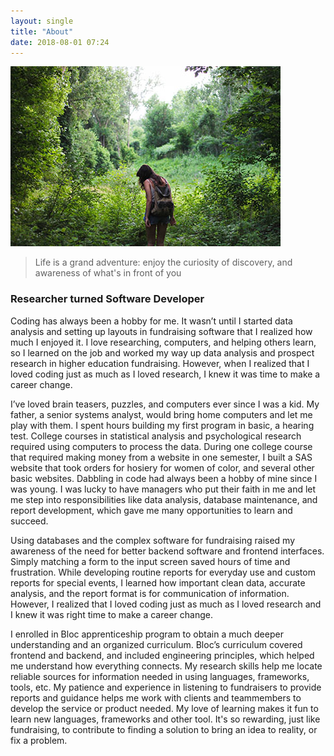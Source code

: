 ```yaml
---
layout: single
title: "About"
date: 2018-08-01 07:24
---
```


![Hiking on a path](/assets/images/hiking-michelle-small-spencer.jpg)      
>Life is a grand adventure: 
>enjoy the curiosity of discovery,
>and awareness of what's in front of you

### Researcher turned Software Developer ###
Coding has always been a hobby for me. It wasn’t until I started data analysis and setting up layouts in fundraising software that I realized how much I enjoyed it. I love researching, computers, and helping others learn, so I learned on the job and worked my way up data analysis and prospect research in higher education fundraising. However, when I realized that I loved coding just as much as I loved research, I knew it was time to make a career change.

I’ve loved brain teasers, puzzles, and computers ever since I was a kid. My father, a senior systems analyst, would bring home computers and let me play with them. I spent hours building my first program in basic, a hearing test. College courses in statistical analysis and psychological research required using computers to process the data. During one college course that required making money from a website in one semester, I built a SAS website that took orders for hosiery for women of color, and several other basic websites. Dabbling in code had always been a hobby of mine since I was young. I was lucky to have managers who put their faith in me and let me step into responsibilities like data analysis, database maintenance, and report development, which gave me many opportunities to learn and succeed.

Using databases and the complex software for fundraising raised my awareness of the need for better backend software and frontend interfaces. Simply matching a form to the input screen saved hours of time and frustration. While developing routine reports for everyday use and custom reports for special events, I learned how important clean data, accurate analysis, and the report format is for communication of information. However, I realized that I loved coding just as much as I loved research and I knew it was right time to make a career change.

I enrolled in Bloc apprenticeship program to obtain a much deeper understanding and an organized curriculum. Bloc’s curriculum covered frontend and backend, and included engineering principles, which helped me understand how everything connects. My research skills help me locate reliable sources for information needed in using languages, frameworks, tools, etc. My patience and experience in listening to fundraisers to provide reports and guidance helps me work with clients and teammembers to develop the service or product needed. My love of learning makes it fun to learn new languages, frameworks and other tool. It's so rewarding, just like fundraising, to contribute to finding a solution to bring an idea to reality, or fix a problem. 
